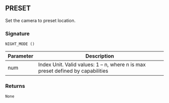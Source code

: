 ## PRESET

Set the camera to preset location.


### Signature

`NIGHT_MODE ()`


| Parameter | Description |
| --- | --- |
| num | Index Unit. Valid values: 1 – n, where n is max preset defined by capabilities |


### Returns

`None`
